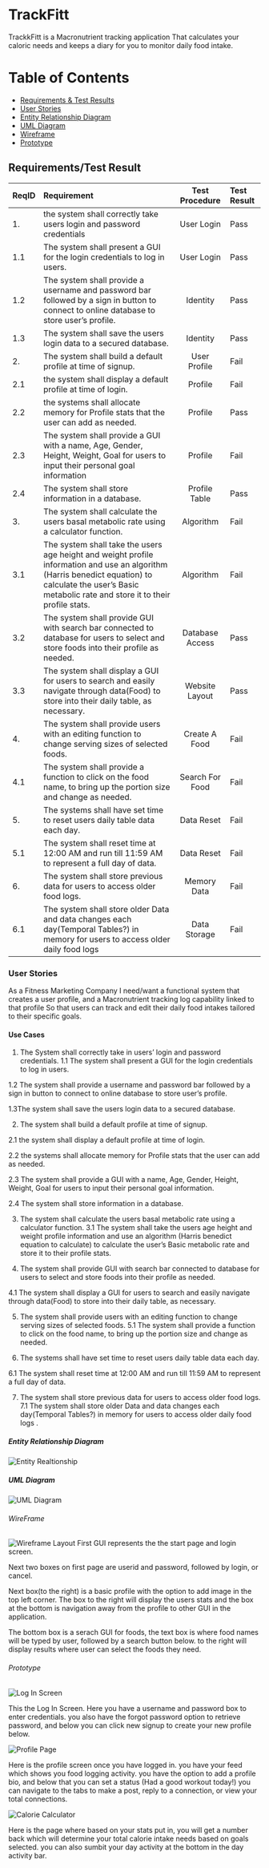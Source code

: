 # TrackFitt
TrackkFitt is a Macronutrient tracking application That calculates your caloric needs and keeps a diary for you to monitor daily food intake. 

# Table of Contents
* [Requirements & Test Results](https://github.com/miseryprevails/TrackFitt#requirementstest-result)
* [User Stories](https://github.com/miseryprevails/TrackFitt#user-stories)
* [Entity Relationship Diagram](https://github.com/miseryprevails/TrackFitt#entity-relationship-diagram)
* [UML Diagram](https://github.com/miseryprevails/TrackFitt#uml-diagram)
* [Wireframe](https://github.com/miseryprevails/TrackFitt#wireframe)
* [Prototype](https://github.com/miseryprevails/TrackFitt#prototype)



## Requirements/Test Result

| ReqID | Requirement | Test Procedure | Test Result |
|:--|:--|:--:|:--|
| 1. | the system shall correctly take users login and password credentials | User Login | Pass |
| 1.1| The system shall present a GUI for the login credentials to log in users. | User Login | Pass|
| 1.2 | The system shall provide a username and password bar followed by a sign in button to connect to online database to store user’s profile.  | Identity | Pass |
| 1.3 | The system shall save the users login data to a secured database. | Identity | Pass |
| 2. | The system shall build a default profile at time of signup. | User Profile | Fail |
| 2.1 | the system shall display a default profile at time of login.| Profile | Fail |
| 2.2 | the systems shall allocate memory for Profile stats that the user can add as needed.| Profile | Pass |
| 2.3 | The system shall provide a GUI with a name, Age, Gender, Height, Weight, Goal for users to input their personal goal information | Profile | Fail |
| 2.4 | The system shall store information in a database.| Profile Table | Pass |
| 3. | The system shall calculate the users basal metabolic rate using a calculator function. | Algorithm | Fail |
| 3.1 | The system shall take the users age height and weight profile information and use an algorithm (Harris benedict equation) to calculate the user’s Basic metabolic rate and store it to their profile stats.  | Algorithm | Fail |
| 3.2 | The system shall provide GUI with search bar connected to database for users to select and store foods into their profile as needed. | Database Access | Pass |
| 3.3 | The system shall display a GUI for users to search and easily navigate through data(Food) to store into their daily table, as necessary. | Website Layout | Pass |
| 4. | The system shall provide users with an editing function to change serving sizes of selected foods.| Create A Food | Fail |
| 4.1 | The system shall provide a function to click on the food name, to bring up the portion size and change as needed. | Search For Food | Fail
| 5. | The systems shall have set time to reset users daily table data each day. | Data Reset | Fail |
| 5.1 | The system shall reset time at 12:00 AM and run till 11:59 AM to represent a full day of data. | Data Reset | Fail
| 6. | The system shall store previous data for users to access older food logs. | Memory Data | Fail |
| 6.1 | The system shall store older Data and data changes each day(Temporal Tables?) in memory for users to access older daily food logs | Data Storage | Fail |


### User Stories
As a Fitness Marketing Company 
I need/want a functional system that creates a user profile, and a Macronutrient tracking log capability linked to that profile 
So that users can track and edit their daily food intakes tailored to their specific goals.

#### Use Cases

1.	The System shall correctly take in users’ login and password credentials.
1.1	The system shall present a GUI for the login credentials to log in users.

1.2 The system shall provide a username and password bar followed by a sign in button to connect to online database to store user’s profile. 

1.3The system shall save the users login data to a secured database.

2.	The system shall build a default profile at time of signup.

2.1	the system shall display a default profile at time of login.

2.2	the systems shall allocate memory for Profile stats that the user can add as needed.

2.3	The system shall provide a GUI with a name, Age, Gender, Height, Weight, Goal for users to input their personal goal information.

2.4	The system shall store information in a database.

3.	The system shall calculate the users basal metabolic rate using a calculator function.
3.1 The system shall take the users age height and weight profile information and use an algorithm (Harris benedict equation to calculate) to calculate the user’s Basic metabolic rate and store it to their profile stats. 
				
4.	The system shall provide GUI with search bar connected to database for users to select and store foods into their profile as needed. 

4.1	The system shall display a GUI for users to search and easily navigate through data(Food) to store into their daily table, as necessary.

5.	The system shall provide users with an editing function to change serving sizes of selected foods.
5.1 The system shall provide a function to click on the food name, to bring up the portion size and change as needed.

6.	The systems shall have set time to reset users daily table data each day.

6.1	The system shall reset time at 12:00 AM and run till 11:59 AM to represent a full day of data.

7.	The system shall store previous data for users to access older food logs. 
7.1 The system shall store older Data and data changes each day(Temporal Tables?) in memory for users to access older daily food logs .



##### Entity Relationship Diagram
![Entity Realtionship](https://github.com/miseryprevails/TrackFittUpdated/blob/master/EntityRelationship.PNG)


##### UML Diagram
![UML Diagram](https://github.com/miseryprevails/TrackFittUpdated/blob/master/UML%20diagram.PNG)



###### WireFrame
![Wireframe Layout](https://github.com/miseryprevails/TrackFittUpdated/blob/master/WireFrame.jpg)
First GUI represents the the start page and login screen.

Next two boxes on first page are userid and password, followed by login, or cancel.

Next box(to the right) is a basic profile with the option to add image in the top left corner. The box to the right will display the users stats and the box at the bottom is navigation away from the profile to other GUI in the application.

The bottom box is a serach GUI for foods, the text box is where food names will be typed by user, followed by a search button 
below. to the right will display results where user can select the foods they need.




###### Prototype
![Log In Screen](https://github.com/miseryprevails/TrackFittUpdated/blob/master/Prototype%20HTML%20%26%20Pictures/LogInScreen.jpg)

This the Log In Screen. Here you have a username and password box to enter credentials. you also have the forgot password option to retrieve password, and below you can click new signup to create your new profile below.



![Profile Page](https://github.com/miseryprevails/TrackFittUpdated/blob/master/Prototype%20HTML%20%26%20Pictures/ProfileScreen.jpg)

Here is the profile screen once you have logged in. you have your feed which shows you food logging activity. you have the option to add a profile bio, and below that you can set a status (Had a good workout today!) you can navigate to the tabs to make a post, reply to a connection, or view your total connections.

![Calorie Calculator](https://github.com/miseryprevails/TrackFittUpdated/blob/master/Prototype%20HTML%20%26%20Pictures/CalorieCalculator.PNG)

Here is the page where based on your stats put in, you will get a number back which will determine your total calorie intake needs based on goals selected. you can also sumbit your day activity at the bottom in the day activity bar.







